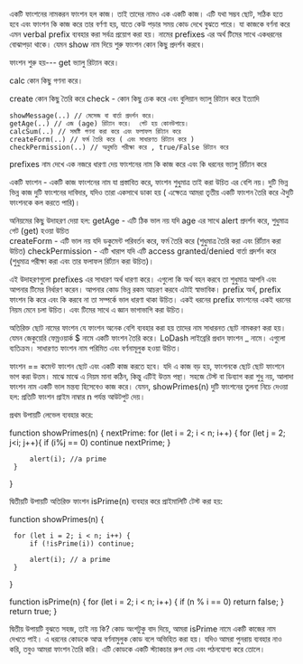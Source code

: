 











একটি ফাংশনের নামকরন
ফাংশন হল কাজ। তাই তাদের নামও এক একটি কাজ। এটি যথা সম্ভব ছোট, সঠিক হতে হবে এবং ফাংশন কি কাজ করে তার বর্ণণা হয়, যাতে কেউ পড়ার সময় কোড দেখে বুঝতে পারে।
যা কাজকে বর্ণনা করে এমন verbal prefix ব্যবহার করা সর্বত্র প্রয়োগ করা হয়। নামের prefixes এর অর্থ টিমের সাথে একধরনের বোঝাপড়া থাকে।
যেমন show নাম দিয়ে শুরু ফাংশন কোন কিছু প্রদর্শন করবে।

ফাংশন শুরু হয়---
get ভ্যালু রিট্যান করে।
 
calc কোন কিছু গণনা করে।

create কোন কিছু তৈরি করে 
check - কোন কিছু চেক করে এবং বুলিয়ান ভ্যালু রিট্যান করে ইত্যাদি

    showMessage(..) // মেসেজ বা বার্তা প্রদর্শন করে।
    getAge(..) // এজ (age) রিট্যান করে।  গেট হয় কোনউপায়ে।
    calcSum(..) // সমষ্টি গণনা করা করে এবং ফলাফল রিট্যান করে 
    createForm(..) // ফর্ম তৈরি করে ( এবং সাধারণত রিট্যান করে )
    checkPermission(..) // অনুমতি পরীক্ষা করে , true/False রিট্যান করে 
	
prefixes নাম দেখে এক নজরে ধারণা দেয় ফাংশনের নাম কি কাজ করে এবং কি ধরনের ভ্যালু রির্ট্যান করে 
   


একটি ফাংশন - একটি কাজ 
ফাংশনের নাম যা প্রস্তাবিত করে, ফাংশন শুধুমাত্র তাই করা উচিত এর বেশি নয়।
দুটি ভিন্ন ভিন্ন কাজ দুটি ফাংশনের দাবিদার, যদিও তারা একসাথে ডাকা হয় ( এক্ষেত্রে আমরা তৃতীয় একটি ফাংশন তৈরি করে ঐদুটি ফাংশনকে কল করতে পারি)।

অনিয়মের কিছু উদাহরণ দেয়া হল:
getAge - এটি ঠিক ভাল নয় যদি age এর সাথে  alert প্রদর্শন করে, শুধুমাত্র গেট (get) হওয়া উচিত  
createForm - এটি ভাল নয় যদি ডকুমেন্ট পরিবর্তন করে, ফর্ম তৈরি করে (শুধুমাত্র তৈরি করা এবং রির্ট্যান করা উচিত)
checkPermission - এটি খারাপ যদি এটি access granted/denied বার্তা প্রদর্শন করে (শুধুমাত্র পরীক্ষা করা এবং তার ফলাফল রির্ট্যান করা উচিত)।

এই উদাহরণগুলো prefixes এর সাধারণ অর্থ ধারণা করে। এগুলো কি অর্থ বহন করবে তা শুধুমাত্র আপনি এবং আপনার টিমের নির্ধারণ করেন। আপনার কোড ভিন্ন রকম আচরণ করবে এটাই স্বাভাবিক। prefix অর্থ, prefix ফাংশন কি করে এবং কি করবে না তা সম্পর্কে ভাল ধারণা থাকা উচিত। একই ধরনের prefix ফাংশনের একই ধরনের নিয়ম মেনে চলা উচিত। এবং টিমের সাথে এ জ্ঞান ভাগাভাগি করা উচিত। 

অতিরিক্ত ছোট নামের ফাংশন
যে ফাংশন অনেক বেশি ব্যবহার করা হয় তাদের নাম সাধারনত ছোট নামকরণ করা হয়।
যেমন জেকুয়েরি ফেম্রওয়ার্ক $ নামে একটি ফাংশন তৈরি করে। LoDash লাইব্রেরি প্রধান ফাংশন _ নামে।
এগুলো ব্যতিক্রম। সাধারণত ফাংশন নাম পরিমিত এবং বর্ণনামূলুক হওয়া উচিত।   





ফাংশন == কমেন্ট
ফাংশন ছোট এবং একটি কাজ করতে হবে। যদি এ কাজ বড় হয়, ফাংশনকে ছোট ছোট ফাংশনে ভাগ করা উত্তম। মাঝে মাঝে এ নিয়ম মানা কঠিন, কিন্তু এটিই উত্তম পন্থা।
সহজে টেস্ট বা ডিব্যাগ করা শুধু নয়, আলাদা ফাংশন নাম একটি ভাল মন্তব্য হিসেবেও কাজ করে।
যেমন, showPrimes(n) দুটি ফাংশনের তুলনা নিচে দেওয়া হল: প্রতিটি ফাংশন প্রাইম নাম্বার n পর্যন্ত আউটপুট দেয়।
 
 প্রথম উপায়টি লেভেল ব্যবহার করে:     
 
 function showPrimes(n) {
	 nextPrime: for (let i = 2; i < n; i++) {
		 for (let j = 2; j<i; j++){
			 if (i%j == 0) continue nextPrime;
		 }
		 
		 alert(i); //a prime
	 }
 }
 

 
 
 দ্বিতীয়টি উপায়টি অতিরিক্ত ফাংশন isPrime(n) ব্যবহার করে প্রাইমালিটি টেস্ট করা হয়:
 
 function showPrimes(n) {
	 
	 for (let i = 2; i < n; i++) {
		 if (!isPrime(i)) continue;
		 
		 alert(i); // a prime
	 }
 }

 function isPrime(n) {
	 for (let i = 2; i < n; i++) {
		 if (n % i == 0) return false;
	 }
	 return true;
 }

দ্বিতীয় উপায়টি বুঝতে সহজ, তাই নয় কি? কোড অংশটুকু বাদ দিয়ে, আমরা isPrime নামে একটি কাজের নাম দেখতে পাই। এ ধরনের কোডকে আত্ম বর্ণনামুলুক কোড বলে অভিহিত করা হয়।
যদিও আমরা পুনরায় ব্যবহার নাও করি, তবুও আমরা ফাংশন তৈরি করি। এটি কোডকে একটি স্ট্যাকচার রুপ দেয় এবং পঠনযোগ্য করে তোলে।